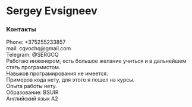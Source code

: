 <h1 id="Sergey Evsigneev">Sergey Evsigneev</h1>
  <h3 id="contact">Контакты</h3>
 <p>Phone: +375255233857
 <br>mail: cqvochq@gmail.com
 <br>Telegram: @SERGCQ
 <br>Работаю инженером, есть большое желание учиться и в дальнейшем стать програмистом.
 <br>Навыков програмирования не имеется.
 <br>Примеров кода нету, для этого я пошел на курсы.
 <br>Опыта работы нету.
 <br> Образование: BSUIR
 <br> Английский язык A2
 </p>
